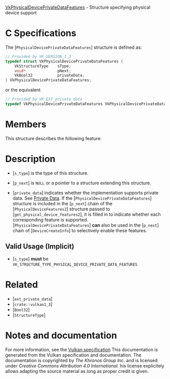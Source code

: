 [VkPhysicalDevicePrivateDataFeatures](https://www.khronos.org/registry/vulkan/specs/1.3-extensions/man/html/VkPhysicalDevicePrivateDataFeatures.html) - Structure specifying physical device support

# C Specifications
The [`PhysicalDevicePrivateDataFeatures`] structure is defined as:
```c
// Provided by VK_VERSION_1_3
typedef struct VkPhysicalDevicePrivateDataFeatures {
    VkStructureType    sType;
    void*              pNext;
    VkBool32           privateData;
} VkPhysicalDevicePrivateDataFeatures;
```
or the equivalent
```c
// Provided by VK_EXT_private_data
typedef VkPhysicalDevicePrivateDataFeatures VkPhysicalDevicePrivateDataFeaturesEXT;
```

# Members
This structure describes the following feature:

# Description
- [`s_type`] is the type of this structure.
- [`p_next`] is `NULL` or a pointer to a structure extending this structure.

- [`private_data`] indicates whether the implementation supports private data. See [Private Data](https://www.khronos.org/registry/vulkan/specs/1.3-extensions/html/vkspec.html#private-data).
If the [`PhysicalDevicePrivateDataFeatures`] structure is included in the [`p_next`] chain of the
[`PhysicalDeviceFeatures2`] structure passed to
[`get_physical_device_features2`], it is filled in to indicate whether each
corresponding feature is supported.
[`PhysicalDevicePrivateDataFeatures`] **can**  also be used in the [`p_next`] chain of
[`DeviceCreateInfo`] to selectively enable these features.
## Valid Usage (Implicit)
-  [`s_type`] **must**  be `VK_STRUCTURE_TYPE_PHYSICAL_DEVICE_PRIVATE_DATA_FEATURES`

# Related
- [`ext_private_data`]
- [`crate::vulkan1_3`]
- [`Bool32`]
- [`StructureType`]

# Notes and documentation
For more information, see the [Vulkan specification](https://www.khronos.org/registry/vulkan/specs/1.3-extensions/html/vkspec.html)
This documentation is generated from the Vulkan specification and documentation.
The documentation is copyrighted by *The Khronos Group Inc.* and is licensed under *Creative Commons Attribution 4.0 International*.
his license explicitely allows adapting the source material as long as proper credit is given.
        